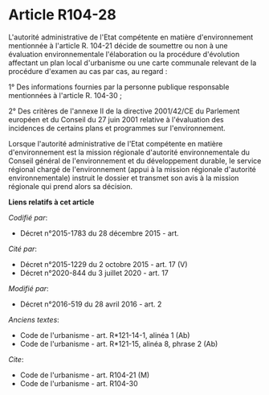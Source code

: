 # Article R104-28

L'autorité administrative de l'Etat compétente en matière d'environnement mentionnée à l'article R. 104-21 décide de
soumettre ou non à une évaluation environnementale l'élaboration ou la procédure d'évolution affectant un plan local
d'urbanisme ou une carte communale relevant de la procédure d'examen au cas par cas, au regard :

1° Des informations fournies par la personne publique responsable mentionnées à l'article R. 104-30 ;

2° Des critères de l'annexe II de la directive 2001/42/CE du Parlement européen et du Conseil du 27 juin 2001 relative à
l'évaluation des incidences de certains plans et programmes sur l'environnement.

Lorsque l'autorité administrative de l'Etat compétente en matière d'environnement est la mission régionale d'autorité
environnementale du Conseil général de l'environnement et du développement durable, le service régional chargé de
l'environnement (appui à la mission régionale d'autorité environnementale) instruit le dossier et transmet son avis à la
mission régionale qui prend alors sa décision.

**Liens relatifs à cet article**

_Codifié par_:

  - Décret n°2015-1783 du 28 décembre 2015 - art.

_Cité par_:

  - Décret n°2015-1229 du 2 octobre 2015 - art. 17 (V)
  - Décret n°2020-844 du 3 juillet 2020 - art. 17

_Modifié par_:

  - Décret n°2016-519 du 28 avril 2016 - art. 2

_Anciens textes_:

  - Code de l'urbanisme - art. R*121-14-1, alinéa 1 (Ab)
  - Code de l'urbanisme - art. R*121-15, alinéa 8, phrase 2 (Ab)

_Cite_:

  - Code de l'urbanisme - art. R104-21 (M)
  - Code de l'urbanisme - art. R104-30
